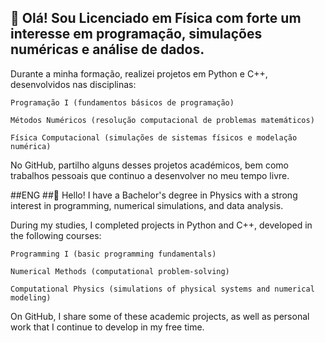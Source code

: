 ## 👋 Olá! Sou Licenciado em Física com forte um interesse em programação, simulações numéricas e análise de dados.

Durante a minha formação, realizei projetos em Python e C++, desenvolvidos nas disciplinas:

    Programação I (fundamentos básicos de programação)

    Métodos Numéricos (resolução computacional de problemas matemáticos)

    Física Computacional (simulações de sistemas físicos e modelação numérica)

No GitHub, partilho alguns desses projetos académicos, bem como trabalhos pessoais que continuo a desenvolver no meu tempo livre.

##ENG
##👋 Hello! I have a Bachelor's degree in Physics with a strong interest in programming, numerical simulations, and data analysis.

During my studies, I completed projects in Python and C++, developed in the following courses:

    Programming I (basic programming fundamentals)

    Numerical Methods (computational problem-solving)

    Computational Physics (simulations of physical systems and numerical modeling)

On GitHub, I share some of these academic projects, as well as personal work that I continue to develop in my free time.

<!--
**GoncaloMartins-prog/GoncaloMartins-prog** is a ✨ _special_ ✨ repository because its `README.md` (this file) appears on your GitHub profile.

Here are some ideas to get you started:

- 🔭 I’m currently working on ...
- 🌱 I’m currently learning ...
- 👯 I’m looking to collaborate on ...
- 🤔 I’m looking for help with ...
- 💬 Ask me about ...
- 📫 How to reach me: ...
- 😄 Pronouns: ...
- ⚡ Fun fact: ...
-->

